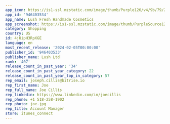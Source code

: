 ```yaml
---
app_icon: https://is1-ssl.mzstatic.com/image/thumb/Purple126/v4/9b/79/24/9b79246a-f1c1-554c-2b14-4425e3cb3e74/AppIcon-0-0-1x_U007emarketing-0-7-0-85-220.png/1024x1024bb.png
app_id: '946403534'
app_name: Lush Fresh Handmade Cosmetics
app_screenshot: https://is1-ssl.mzstatic.com/image/thumb/PurpleSource126/v4/a7/d6/20/a7d620ee-f0df-7f8c-610d-28fd5a626853/0506cd61-adca-4b02-9075-f9745746ff25_6.6_1_US.jpg/1242x2688bb.png
category: Shopping
country: US
id: 4jUipH3RpXGE
language: en
most_recent_release: '2024-02-05T00:00:00'
publisher_id: '946403533'
publisher_name: Lush Ltd
rank: '407'
release_count_in_past_year: '34'
release_count_in_past_year_category: 22
release_count_in_past_year_top_in_category: 57
rep_email: joseph.cillis@bitrise.io
rep_first_name: Joe
rep_full_name: Joe Cillis
rep_linkedin: https://www.linkedin.com/in/joecillis
rep_phone: +1 518-258-1902
rep_photo: joe.jpg
rep_title: Account Manager
store: itunes_connect
---
```


